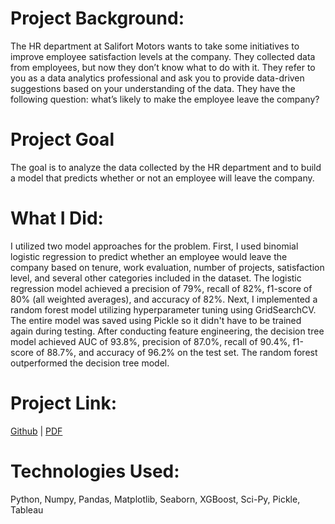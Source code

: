 # Project Background:

The HR department at Salifort Motors wants to take some initiatives to improve employee satisfaction levels at the company. They collected data from employees, but now they don’t know what to do with it. They refer to you as a data analytics professional and ask you to provide data-driven suggestions based on your understanding of the data. They have the following question: what’s likely to make the employee leave the company?


# Project Goal

The goal is to analyze the data collected by the HR department and to build a model that predicts whether or not an employee will leave the company.


# What I Did:

I utilized two model approaches for the problem. First, I used binomial logistic regression to predict whether an employee would leave the company based on tenure, work evaluation, number of projects, satisfaction level, and several other categories included in the dataset. The logistic regression model achieved a precision of 79%, recall of 82%, f1-score of 80% (all weighted averages), and accuracy of 82%. Next, I implemented a random forest model utilizing hyperparameter tuning using GridSearchCV. The entire model was saved using Pickle so it didn't have to be trained again during testing. After conducting feature engineering, the decision tree model achieved AUC of 93.8%, precision of 87.0%, recall of 90.4%, f1-score of 88.7%, and accuracy of 96.2% on the test set. The random forest outperformed the decision tree model.

# Project Link:
[Github](https://github.com/dzlotn/Google-Data-Analytics-Capstone-Project) | [PDF](https://drive.google.com/file/d/1Ma6MUz5YejpAsVDLjaBWZhw1feOiXnRZ/view?usp=sharing)

# Technologies Used:

Python, Numpy, Pandas, Matplotlib, Seaborn, XGBoost, Sci-Py, Pickle, Tableau
